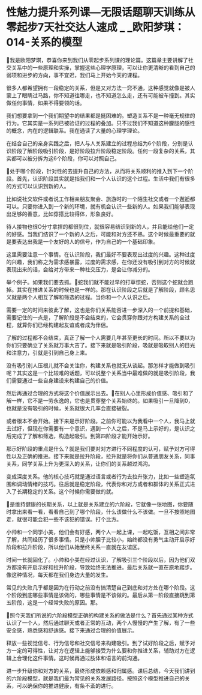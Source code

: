 # 性魅力提升系列课—无限话题聊天训练从零起步7天社交达人速成 _ _欧阳梦琪：014-关系的模型

🎼我是欧阳梦琪，恭喜你来到我们从零起步系列课的理论篇。这篇章主要讲解了社交关系中的一些原理和实操，掌握这些心理学原理，可以让你更清晰的看到自己的弱项和进步的方向，事不宜迟，我们马上开始今天的课程。

很多人都希望拥有一段稳定的关系，但是又对方法一窍不通，这种感觉就像是被人蒙上了眼睛过马路，你不知道往哪走，也不知道怎么走，还有可能被车撞到。其实做任何事情，如果不得要领的话。

我们想要拿到一个我们期望中的结果都是挺困难的。塑造关系不是一种毫无规律的行为。它其实是一系列已被验证的过程的叠加。只不过我们不知道这种朦胧的感性的概念，内在的逻辑联系。我在通读了大量的心理学理论。

在结合自己的亲身实践之后，把人与人关系建立的过程总结为6个阶段，分别是认识阶段了解阶段吸引阶段，是好阶段拉升阶段稳定阶段。任何一段复杂的关系，其实都可以被分拆为这6个阶段，你可以对照自己。

🎼处于哪个阶段，针对性的去提升自己的方法，从而将关系顺利的推入到下一个阶段。首先，认识阶段其实就是指我们和一个人认识的这个过程。生活中我们有很多的方式可以认识到新的人。

比如说社交软件或者说工作相亲朋友聚会、旅游时的一个陌生社交或者一个邂逅都可以。只要你进入到一个新的环境，就有机会认识一些新的人。如果我们能够表现出足够的善意，比如穿搭比较得体，形象良好。

待人接物也很O分寸拿捏的都很到位，就很容易结识到新的人，并且能给他们一定的好感。当我们结识了一个新的人之后，可能和对方还不熟。这个时候最重要的就是要表达出我是一个友好的人的信号，作为自己的一个基础印象。

这里需要注意一个事情。在认识阶段，我们最好不要表现出过度的兴趣。这种过度的兴趣，我们称之为需求感暴露，过度的需求感，在你还没有吸引到对方的时候就表现出来的话，会给对方带来一种社交压力，是会让你减分的。

举个例子。如果我们要去抓。🎼蛇我们就不能过早的打草惊蛇，否则这个蛇就会跑掉。其实在推进关系的时候也是一样的。那在认识阶段之后就是了解阶段，顾名思义就是两个人相互了解和筛选的过程。当你和一个人认识之后。

需要一定的时间来彼此了解，这也是你们关系能否进一步深入的一个前提和基础，需要记住的一点是，了解阶段是不会结束的，它会贯穿你跟对方构建关系的全过程，就算你们已经构建起友谊或者成为伴侣。

了解的过程都不会结束，真正了解一个人需要几年甚至更长的时间。所以不要以为你们只要确立了关系就万事大吉了。接下来就是吸引阶段，吸就是吸取别人的目光和注意力，引就是引到自己身上来。

没有吸引别人压根儿就不会关注你，构建关系也就无从谈起。那怎样才能做到吸引呢？其实这是一个比较难的话题，可以说整个关系当中最难做的就是吸引阶段，我们需要通过一些自身建设来构建自己的价值。

然后再通过合理的方式将这个价值展示出去。🎼在别人心里形成价值感、吸引和了解一样，它不是一劳永逸的，它也是贯穿整个关系始终的。如果吸引一旦降到0，也就是没有吸引的时候，关系就很大几率会直接破裂。

或者根本不会开始。接下来是示好阶段。之前你可能以为我看中一个人，我马上就去试好，但现在你需要有一个意识，遇到一个人之后，不是马上示好的，是认识之后完成了了解和筛选，构造起吸引。到第四阶段才能开始示好。

那示好阶段的重点是什么？就是我们要对对方进行不同程度的认可，赋予对方可得性以及正确的推进。接下来就是拉升阶段，拉升就是将你们从普通朋友关系，同事关系，同学关系上升为更深入的关系，让你们的关系越过鸿沟。

变成深度关系。他的核心技巧就是通过语言或者行为去拉升张力，比如一些塑造氛围和调动情绪的技巧。往后就是稳定阶段，代表你和对方或者和群体的关系正式进入了长期稳定的关系。这个时候你需要做的就。

🎼是维持健康的长期关系，以上就是关系建立的六阶段，它就像一张地图，你要随时拿出来看一看，看看自己到了哪个阶段，什么该做什么不该做。一旦不按照地图走，就很可能会犯一些不该犯的错误。打个比方。

小帅和一个同学小美，他们会有好感，两个人一起上课，一起吃饭，互相之间非常了解，共同经历了很多事情。只是小帅胆子比较小，始终都没有勇气主动开启示好阶段和拉升阶段，所以他们从始至终关系一直就在友谊区。

时间一长就固化了。小帅和小美在经过认识，了解吸引三个阶段以后，因为他们双方都没有开启示好和拉升阶段，导致始终无法推进。最后关系就一直在原地踏步。像这种情况，每天都在我们身边大量的发生。

常见的失败几乎都是因为在行动之前没有搞清楚自己到底和对方处在哪个阶段。这个阶段到底哪些事情是该做的，哪些事情是不该做的。最后从第一阶段直接跳到第五阶段，这是一个经常失败的原因。那。

🎼照今天我们所说的六阶段模型正确的构建关系的做法是什么？首先通过某种方式认识了一个人，然后通过聊天或者正常的互动，两个人慢慢的产生了解，有了一些安全感，熟悉感和舒适感。接下来通过合理的价值展示。

释放一些视觉信号、行为信号和社交信号来构建吸引。到了试好阶段之后，赋予对方一定的可得性，让对方在逻辑上能够接受为什么要和你推进关系，辅助对方在逻辑上合理化这件事情。这时候再通过肢体和语言的前沟通。

进一步升级你和对方的关系，最终形成依赖感和归属感。课后总结，今天我们讲到的六阶段模型，就是我们最为常见的关系发展路径。按照这个模型推进自己的关系，可以确保你的推进健康，有条不紊的进行。


